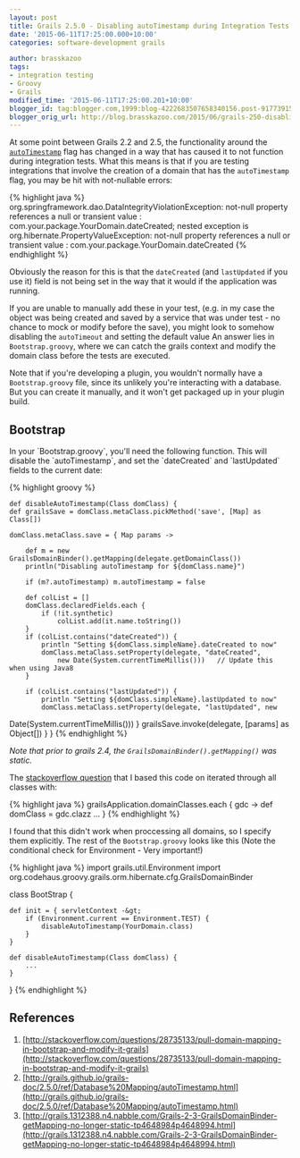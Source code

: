 ```yaml
---
layout: post
title: Grails 2.5.0 - Disabling autoTimestamp during Integration Tests
date: '2015-06-11T17:25:00.000+10:00'
categories: software-development grails

author: brasskazoo
tags:
- integration testing
- Groovy
- Grails
modified_time: '2015-06-11T17:25:00.201+10:00'
blogger_id: tag:blogger.com,1999:blog-4222683507658340156.post-917739154039294603
blogger_orig_url: http://blog.brasskazoo.com/2015/06/grails-250-disabling-autotimestamp.html
---
```


At some point between Grails 2.2 and 2.5, the functionality around the 
[`autoTimestamp`](http://grails.github.io/grails-doc/2.5.0/ref/Database%20Mapping/autoTimestamp.html) 
flag has changed in a way that has caused it to not function during 
integration tests. 
What this means is that if you are testing integrations that involve the 
creation of a domain that has the `autoTimestamp` flag, you may be hit with 
not-nullable errors: 

{% highlight java %}
org.springframework.dao.DataIntegrityViolationException: not-null property references a null or transient value : com.your.package.YourDomain.dateCreated; nested exception is org.hibernate.PropertyValueException: not-null property references a null or transient value : com.your.package.YourDomain.dateCreated
{% endhighlight %}

Obviously the reason for this is that the `dateCreated` (and `lastUpdated` if 
you use it) field is not being set in the way that it would if the application 
was running.

If you are unable to manually add these in your test, (e.g. in my case the 
object was being created and saved by a service that was under test - no 
chance to mock or modify before the save), you might look to somehow disabling 
the `autoTimeout` and setting the default value 
An answer lies in `Bootstrap.groovy`, where we can catch the grails context 
and modify the domain class before the tests are executed. 

Note that if you're developing a plugin, you wouldn't normally have a
`Bootstrap.groovy` file, since its unlikely you're interacting with a 
database. But you can create it manually, and it won't get packaged up in your 
plugin build. 
<h2 id="bootstrap">Bootstrap</h2>In your `Bootstrap.groovy`, you'll need the 
following function. This will disable the `autoTimestamp`, and set the 
`dateCreated` and `lastUpdated` fields to the current date: 

{% highlight groovy %}

    def disableAutoTimestamp(Class domClass) {
    def grailsSave = domClass.metaClass.pickMethod('save', [Map] as Class[]) 

    domClass.metaClass.save = { Map params ->

        def m = new GrailsDomainBinder().getMapping(delegate.getDomainClass()) 
        println("Disabling autoTimestamp for ${domClass.name}") 

        if (m?.autoTimestamp) m.autoTimestamp = false 

        def colList = [] 
        domClass.declaredFields.each { 
            if (!it.synthetic) 
                colList.add(it.name.toString()) 
        } 
        if (colList.contains("dateCreated")) { 
            println "Setting ${domClass.simpleName}.dateCreated to now" 
            domClass.metaClass.setProperty(delegate, "dateCreated",
                new Date(System.currentTimeMillis()))   // Update this when using Java8
        } 

        if (colList.contains("lastUpdated")) { 
            println "Setting ${domClass.simpleName}.lastUpdated to now" 
            domClass.metaClass.setProperty(delegate, "lastUpdated", new 
Date(System.currentTimeMillis())) 
        } 
        grailsSave.invoke(delegate, [params] as Object[]) 
    } 
} 
{% endhighlight %}

_Note that prior to grails 2.4, the `GrailsDomainBinder().getMapping()` was static._

The [stackoverflow 
question](http://stackoverflow.com/questions/28735133/pull-domain-mapping-in-bootstrap-and-modify-it-grails) 
that I based this code on iterated through all classes with: 

{% highlight java %}
grailsApplication.domainClasses.each { gdc -&gt;
    def domClass = gdc.clazz 
    ... 
} 
{% endhighlight %}

I found that this didn't work when proccessing all domains, so I specify them 
explicitly. 
The rest of the `Bootstrap.groovy` looks like this (Note the conditional check 
for Environment - Very important!) 

{% highlight java %}
import grails.util.Environment
import org.codehaus.groovy.grails.orm.hibernate.cfg.GrailsDomainBinder 

class BootStrap { 

    def init = { servletContext -&gt; 
        if (Environment.current == Environment.TEST) { 
            disableAutoTimestamp(YourDomain.class) 
        } 
    } 

    def disableAutoTimestamp(Class domClass) { 
        ... 
    } 
} 
{% endhighlight %}

## References

1. [http://stackoverflow.com/questions/28735133/pull-domain-mapping-in-bootstrap-and-modify-it-grails](http://stackoverflow.com/questions/28735133/pull-domain-mapping-in-bootstrap-and-modify-it-grails)
2. [http://grails.github.io/grails-doc/2.5.0/ref/Database%20Mapping/autoTimestamp.html](http://grails.github.io/grails-doc/2.5.0/ref/Database%20Mapping/autoTimestamp.html)
3. [http://grails.1312388.n4.nabble.com/Grails-2-3-GrailsDomainBinder-getMapping-no-longer-static-tp4648984p4648994.html](http://grails.1312388.n4.nabble.com/Grails-2-3-GrailsDomainBinder-getMapping-no-longer-static-tp4648984p4648994.html)